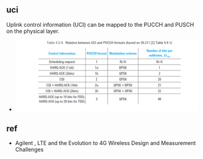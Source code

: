 ## uci
Uplink control information (UCI) can be mapped to the PUCCH and PUSCH on the physical layer.

* ![uci format](uci_format.png)


## ref
* Agilent , LTE and the Evolution to 4G Wireless Design and Measurement Challenges